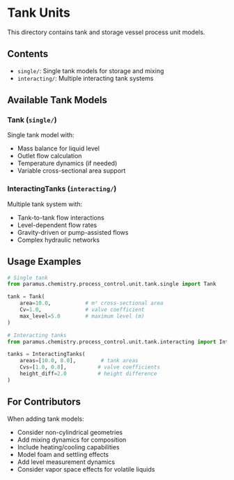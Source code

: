 # Tank Units

This directory contains tank and storage vessel process unit models.

## Contents

- `single/`: Single tank models for storage and mixing
- `interacting/`: Multiple interacting tank systems

## Available Tank Models

### Tank (`single/`)
Single tank model with:
- Mass balance for liquid level
- Outlet flow calculation
- Temperature dynamics (if needed)
- Variable cross-sectional area support

### InteractingTanks (`interacting/`)
Multiple tank system with:
- Tank-to-tank flow interactions
- Level-dependent flow rates
- Gravity-driven or pump-assisted flows
- Complex hydraulic networks

## Usage Examples

```python
# Single tank
from paramus.chemistry.process_control.unit.tank.single import Tank

tank = Tank(
    area=10.0,           # m² cross-sectional area
    Cv=1.0,              # valve coefficient
    max_level=5.0        # maximum level (m)
)

# Interacting tanks
from paramus.chemistry.process_control.unit.tank.interacting import InteractingTanks

tanks = InteractingTanks(
    areas=[10.0, 8.0],        # tank areas
    Cvs=[1.0, 0.8],          # valve coefficients
    height_diff=2.0          # height difference
)
```

## For Contributors

When adding tank models:
- Consider non-cylindrical geometries
- Add mixing dynamics for composition
- Include heating/cooling capabilities  
- Model foam and settling effects
- Add level measurement dynamics
- Consider vapor space effects for volatile liquids
